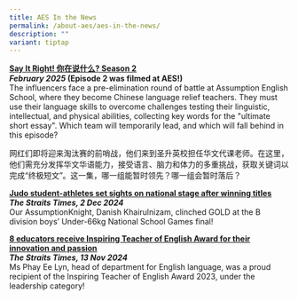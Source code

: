 ```yaml
---
title: AES In the News
permalink: /about-aes/aes-in-the-news/
description: ""
variant: tiptap
---
```

<p><strong><a href="https://www.mewatch.sg/watch/Say-It-Right-S2-E2-518950" rel="noopener noreferrer nofollow" target="_blank"><u>Say It Right! 你在说什么? Season 2</u></a></strong>
<br><strong><em>February 2025 </em>(Episode 2 was filmed at AES!)</strong>
<br>The influencers face a pre-elimination round of battle at Assumption English
School, where they become Chinese language relief teachers. They must use
their language skills to overcome challenges testing their linguistic,
intellectual, and physical abilities, collecting key words for the "ultimate
short essay". Which team will temporarily lead, and which will fall behind
in this episode?</p>
<p>网红们即将迎来淘汰赛的前哨战，他们来到圣升英校担任华文代课老师。在这里，他们需充分发挥华文华语能力，接受语言、脑力和体力的多重挑战，获取关键词以完成“终极短文”。这一集，哪一组能暂时领先？哪一组会暂时落后？</p>
<p></p>
<p><strong><a href="https://www.straitstimes.com/sport/judo-student-athletes-set-sights-on-national-stage-after-winning-at-national-school-games?fbclid=PAQ0xDSwKrxE5leHRuA2FlbQIxMQABp6j-jAS3ToowrqDKb46_f1j9hDltxO4vu9l4uRlBGYcsLWHrk8uxPONX90Ja_aem_PK2RADsWprU6OAl2efU5sA" rel="noopener noreferrer nofollow" target="_blank"><u>Judo student-athletes set sights on national stage after winning titles</u></a></strong>
<br><strong><em>The Straits Times, 2 Dec 2024</em></strong>
<br>Our AssumptionKnight, Danish Khairulnizam, clinched GOLD at the B division
boys’ Under-66kg National School Games final!
<br>
</p>
<p><strong><a href="https://www.straitstimes.com/singapore/parenting-education/8-educators-receive-inspiring-teacher-of-english-award-for-their-innovation-and-passion" rel="noopener noreferrer nofollow" target="_blank"><u>8 educators receive Inspiring Teacher of English Award for their innovation and passion</u></a></strong>
<br><strong><em>The Straits Times, 13 Nov 2024</em></strong>
<br>Ms Phay Ee Lyn, head of department for English language, was a proud recipient
of the Inspiring Teacher of English Award 2023, under the leadership category!</p>
<p>
<br>
</p>